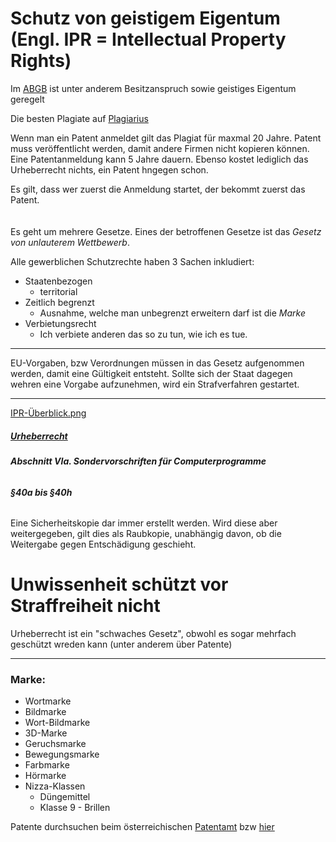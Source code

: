 Schutz von geistigem Eigentum (Engl. IPR = Intellectual Property Rights)
====

Im [ABGB](https://www.ris.bka.gv.at/GeltendeFassung.wxe?Abfrage=Bundesnormen&Gesetzesnummer=10001622) ist unter anderem Besitzanspruch sowie geistiges Eigentum geregelt

Die besten Plagiate auf [Plagiarius](https://plagiarius.com)

Wenn man ein Patent anmeldet gilt das Plagiat für maxmal 20 Jahre. Patent muss veröffentlicht werden, damit andere Firmen nicht kopieren können. Eine Patentanmeldung kann 5 Jahre dauern. Ebenso kostet lediglich das Urheberrecht nichts, ein Patent hngegen schon.

Es gilt, dass wer zuerst die Anmeldung startet, der bekommt zuerst das Patent.
<br><br><br>
Es geht um mehrere Gesetze. Eines der betroffenen Gesetze ist das *Gesetz von unlauterem Wettbewerb*.

Alle gewerblichen Schutzrechte haben 3 Sachen inkludiert:
- Staatenbezogen
   - territorial
- Zeitlich begrenzt
   - Ausnahme, welche man unbegrenzt erweitern darf ist die *Marke*
- Verbietungsrecht
   - Ich verbiete anderen das so zu tun, wie ich es tue.

---

EU-Vorgaben, bzw Verordnungen müssen in das Gesetz aufgenommen werden, damit eine Gültigkeit entsteht. 
Sollte sich der Staat dagegen wehren eine Vorgabe aufzunehmen, wird ein Strafverfahren gestartet.

---

[IPR-Überblick.png](./IprTable001.png)

##### [Urheberrecht](https://www.ris.bka.gv.at/GeltendeFassung.wxe?Abfrage=Bundesnormen&Gesetzesnummer=10001848)
###### **Abschnitt VIa. Sondervorschriften für Computerprogramme**
###### **§40a bis §40h**

Eine Sicherheitskopie dar immer erstellt werden. Wird diese aber weitergegeben, gilt dies als Raubkopie, unabhängig davon, ob die Weitergabe gegen Entschädigung geschieht.

# Unwissenheit schützt vor Straffreiheit nicht

Urheberrecht ist ein "schwaches Gesetz", obwohl es sogar mehrfach geschützt wreden kann (unter anderem über Patente) 

---

### Marke:

- Wortmarke
- Bildmarke
- Wort-Bildmarke
- 3D-Marke
- Geruchsmarke
- Bewegungsmarke
- Farbmarke
- Hörmarke
- Nizza-Klassen
   - Düngemittel
   - Klasse 9 - Brillen

Patente durchsuchen beim österreichischen [Patentamt](https://www.patentamt.at/de/downloads/publikationen/) bzw [hier](https://www.patentamt.at/marken/recherche/)
